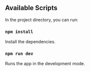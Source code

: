 ## Available Scripts

In the project directory, you can run:

### `npm install`

Install the dependencies.

### `npm run dev`

Runs the app in the development mode.
